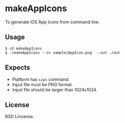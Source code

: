 # makeAppIcons

To generate iOS App Icons from command line.

## Usage

```
$ cd makeAppIcons
$ ./makeAppIcons --in sample/AppIcon.png  --out ./out
````

## Expects
- Platform has `sips` command.
- Input file must be PNG format.
- Input file should be larger than 1024x1024.

## License
BSD Lincense.
